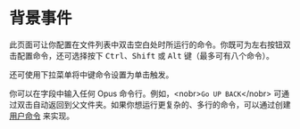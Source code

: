 # 背景事件

此页面可让你配置在文件列表中双击空白处时所运行的命令。你既可为左右按钮双击配置命令，还可选择按下 <kbd>Ctrl</kbd>、<kbd>Shift</kbd> 或 <kbd>Alt</kbd> 键（最多可有八个命令）。

还可使用下拉菜单将中键命令设置为单击触发。

你可以在字段中输入任何 Opus 命令行。例如，\<nobr\>`Go UP BACK`\</nobr\> 可通过双击自动返回到父文件夹。如果你想运行更复杂的、多行的命令，可以通过创建 [用户命令](/Manual/customize/the_customize_dialog/user_commands.zh.md) 来实现。
